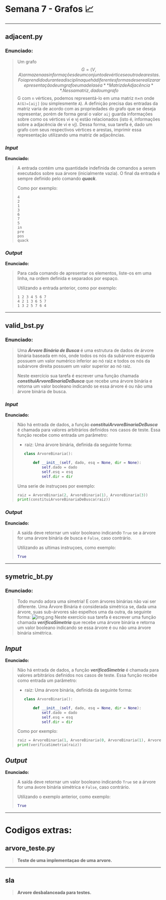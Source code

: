 # Semana 7 - Grafos :chart_with_upwards_trend:

-- --

## adjacent.py

### Enunciado:

> Um grafo $$G=(V,A) armazena as informações de um conjunto de vértices e outro de arestas.
> Foi aprendido durante a disciplina que há diferentes formas de se realizar a representação de um grafo e uma delas é a **Matriz de Adjacência**.
> Nessa matriz, dado um grafo $$G com ```n``` vértices, podemos representá-lo em uma matriz n×n onde ```A(G)=[aij]``` (ou simplesmente ```A```). A definição precisa 
> das entradas da matriz varia de acordo com as propriedades do grafo que se deseja representar, porém de forma geral o valor ```aij``` guarda informações
> sobre como os vértices vi e vj estão relacionados (isto é, informações sobre a adjacência de vi e vj). Dessa forma, sua tarefa é, dado um grafo 
> com seus respectivos vértices e arestas, imprimir essa representação utilizando uma matriz de adjacências.

### *Input*

**Enunciado:**

> A entrada contém uma quantidade indefinida de comandos a serem executados sobre sua árvore (inicialmente vazia).
> O final da entrada é sempre definido pelo comando ***quack***.
>
> Como por exemplo:
> ```
> 4
> 2
> 1
> 3
> 6
> 7
> 5
> in
> pre
> pos
> quack
> ```

### *Output*

**Enunciado:**

> Para cada comando de apresentar os elementos, liste-os em uma linha, na ordem definida e separados por espaço.
>
> Utilizando a entrada anterior, como por exemplo:
> ```
> 1 2 3 4 5 6 7
> 4 2 1 3 6 5 7
> 1 3 2 5 7 6 4
> ```

-- --

## valid_bst.py

### Enunciado:

> Uma ***Árvore Binária de Busca*** é uma estrutura de dados de árvore binária baseada em nós, onde todos os nós da subárvore esquerda possuem um valor numérico inferior ao nó raiz e todos os nós da subárvore direita possuem um valor superior ao nó raiz. 
>
> Neste exercício sua tarefa é escrever uma função chamada ***constituiArvoreBinariaDeBusca*** que recebe uma árvore binária e retorna um valor booleano indicando se essa árvore é ou não uma árvore binária de busca.

### *Input*

**Enunciado:**

>Não há entrada de dados, a função ***constituiArvoreBinariaDeBusca*** é chamada para valores arbitrários definidos nos casos de teste. Essa função recebe como entrada um parâmetro:
>
>    * raiz: Uma árvore binária, definida da seguinte forma:
>    ```python
>       class ArvoreBinaria():
>
>           def __init__(self, dado, esq = None, dir = None):
>               self.dado = dado
>               self.esq = esq
>               self.dir = dir
>    ```
> 
> Uma serie de instruçoes por exemplo:
> ```python
> raiz = ArvoreBinaria(2, ArvoreBinaria(1), ArvoreBinaria(3))
> print(constituiArvoreBinariaDeBusca(raiz))
> ```

### *Output*

**Enunciado:**

> A saída deve retornar um valor booleano indicando ```True``` se a árvore for uma árvore binária de busca e ```False```, caso contrário.
> 
> Utilizando as ultimas instruçoes, como exemplo:
> ```python
> True
> ```

-- --

## symetric_bt.py

### Enunciado:

> Todo mundo adora uma simetria! E com árvores binárias não vai ser diferente. Uma Árvore Binária é considerada simétrica se, dada uma árvore, suas sub-árvores são espelhos uma da outra, da seguinte forma:
> ![img.png](img.png)
> Neste exercício sua tarefa é escrever uma função chamada ***verificaSimetria*** que recebe uma árvore binária e retorna um valor booleano indicando se essa árvore é ou não uma árvore binária simétrica.

## *Input*

**Enunciado:**

> Não há entrada de dados, a função ***verificaSimetria*** é chamada para valores arbitrários definidos nos casos de teste.
> Essa função recebe como entrada um parâmetro:
> * raiz: Uma árvore binária, definida da seguinte forma:
> ```python
>    class ArvoreBinaria():
>
>        def __init__(self, dado, esq = None, dir = None):
>            self.dado = dado
>            self.esq = esq
>            self.dir = dir
> ```
> 
> Como por exemplo:
> ```python
> raiz = ArvoreBinaria(1, ArvoreBinaria(0, ArvoreBinaria(1), ArvoreBinaria(0)), ArvoreBinaria(0, ArvoreBinaria(0), ArvoreBinaria(1)))
> print(verificaSimetria(raiz))
> ```

## *Output*

**Enunciado:**

>A saída deve retornar um valor booleano indicando ```True``` se a árvore for uma ávore binária simétrica e ```False```, caso contrário.
> 
> Utilizando o exemplo anterior, como exemplo:
> ```python
> True
> ```

-- -- 

# Codigos extras:

## arvore_teste.py

> **Teste de uma implementaçao de uma arvore.**

-- --

## sla

> **Arvore desbalanceada para testes.**